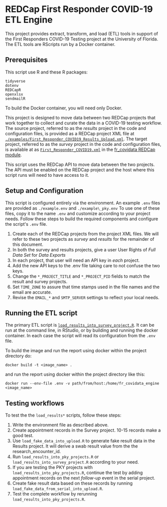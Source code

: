 # REDCap First Responder COVID-19 ETL Engine

This project provides extract, transform, and load (ETL) tools in support of the First Responders COVID-19 Testing project at the University of Florida. The ETL tools are RScripts run by a Docker container.

## Prerequisites

This script use R and these R packages:

    tidyverse
    dotenv
    REDCapR
    openxlsx
    sendmailR

To build the Docker container, you will need only Docker.

This project is designed to move data between two REDCap projects that work together to collect and curate the data in a COVID-19 testing workflow. The source project, referred to as the _results_ project in the code and configuration files, is provided as a REDCap project XML file at [`./examples/First_Responder_COVID19_Results_Upload.xml`](./examples/First_Responder_COVID19_Results_Upload.xml).  The target project, referred to as the _survey_ project in the code and configuration files, is available at as [`First_Responder_COVID19.xml`](https://github.com/ctsit/fr_covidata/blob/master/example/First_Responder_COVID19.xml) in the [fr_covidata REDCap module](https://github.com/ctsit/fr_covidata).

This script uses the REDCap API to move data between the two projects. The API must be enabled on the REDCap project and the host where this script runs will need to have access to it.


## Setup and Configuration

This script is configured entirely via the environment. An example `.env` files are provided as `./example.env` and `./example\_pky.env` To use one of these files, copy it to the name `.env` and customize according to your project needs. Follow these steps to build the required components and configure the script's `.env` file.

1. Create each of the REDCap projects from the project XML files. We will refer to these two projects as _survey_ and _results_ for the remainder of this document.
1. In both the survey and results projects, give a user User Rights of _Full Data Set_ for _Data Exports_
1. In each project, that user will need an API key in _each_ project.
1. Add the new API keys to the .env file taking care to not confuse the two keys.
1. Change the `*_PROJECT_TITLE` and `*_PROJECT_PID` fields to match the result and survey projects.
1. Set `TIME_ZONE` to assure that time stamps used in the file names and the email are accurate.
1. Revise the `EMAIL_*` and `SMTP_SERVER` settings to reflect your local needs.


## Running the ETL script

The primary ETL script is [`load_results_into_survey_project.R`](load_results_into_survey_project.R). It can be run at the command line, in RStudio, or by building and running the docker container. In each case the script will read its configuration from the `.env` file.

To build the image and run the report using docker within the project directory do:

`docker build -t <image_name> .`

and run the report using docker within the project directory like this:

`docker run --env-file .env -v path/from/host:/home/fr_covidata_engine <image_name>`


## Testing workflows

To test the the `load_results*` scripts, follow these steps:

1. Write the environment file as described above.
1. Create appointment records in the Survey project. 10-15 records make a good test. 
1. Use `load_fake_data_into_upload.R` to generate fake result data in the Results project. It will derive a swab result value from the the research_encounter_id. 
1. Run `load_results_into_pky_projects.R` or `load_results_into_survey_project.R` according to your need.
1. If you are testing the PKY projects with `load_results_into_pky_projects.R`, continue the test by adding appointment records on the next _follow-up_ event in the serial project. 
1. Create fake result data based on these records by running `load_fake_data_from_serial_into_upload.R`.
1. Test the complete workflow by rerunning `load_results_into_pky_projects.R`.
